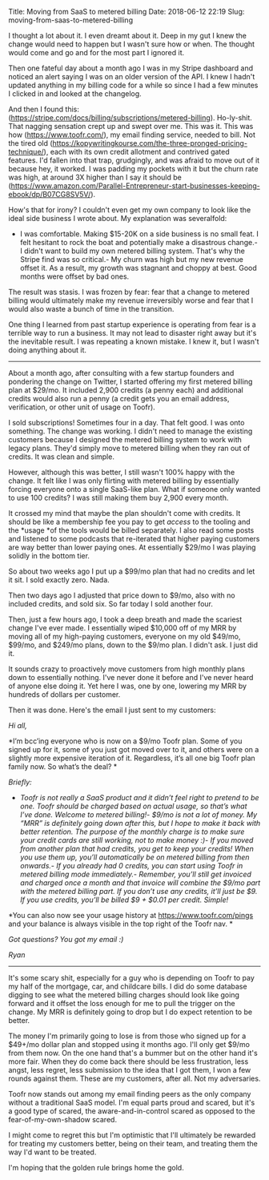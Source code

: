 Title: Moving from SaaS to metered billing
Date: 2018-06-12 22:19
Slug: moving-from-saas-to-metered-billing

I thought a lot about it. I even dreamt about it. Deep in my gut I knew the change would need to happen but I wasn't sure how or when. The thought would come and go and for the most part I ignored it.

Then one fateful day about a month ago I was in my Stripe dashboard and noticed an alert saying I was on an older version of the API. I knew I hadn't updated anything in my billing code for a while so since I had a few minutes I clicked in and looked at the changelog.

And then I found this: (https://stripe.com/docs/billing/subscriptions/metered-billing). Ho-ly-shit. That nagging sensation crept up and swept over me. This was it. This was how (https://www.toofr.com/), my email finding service, needed to bill. Not the tired old (https://kopywritingkourse.com/the-three-pronged-pricing-technique/), each with its own credit allotment and contrived gated features. I'd fallen into that trap, grudgingly, and was afraid to move out of it because hey, it worked. I was padding my pockets with it but the churn rate was high, at around 3X higher than I say it should be (https://www.amazon.com/Parallel-Entrepreneur-start-businesses-keeping-ebook/dp/B07CG8SV5V/).

How's that for irony? I couldn't even get my own company to look like the ideal side business I wrote about. My explanation was severalfold:

- I was comfortable. Making $15-20K on a side business is no small feat. I felt hesitant to rock the boat and potentially make a disastrous change.- I didn't want to build my own metered billing system. That's why the Stripe find was so critical.- My churn was high but my new revenue offset it. As a result, my growth was stagnant and choppy at best. Good months were offset by bad ones.

The result was stasis. I was frozen by fear: fear that a change to metered billing would ultimately make my revenue irreversibly worse and fear that I would also waste a bunch of time in the transition.

One thing I learned from past startup experience is operating from fear is a terrible way to run a business. It may not lead to disaster right away but it's the inevitable result. I was repeating a known mistake. I knew it, but I wasn't doing anything about it.

---

About a month ago, after consulting with a few startup founders and pondering the change on Twitter, I started offering my first metered billing plan at $29/mo. It included 2,900 credits (a penny each) and additional credits would also run a penny (a credit gets you an email address, verification, or other unit of usage on Toofr).

I sold subscriptions! Sometimes four in a day. That felt good. I was onto something. The change was working. I didn't need to manage the existing customers because I designed the metered billing system to work with legacy plans. They'd simply move to metered billing when they ran out of credits. It was clean and simple.

However, although this was better, I still wasn't 100% happy with the change. It felt like I was only flirting with metered billing by essentially forcing everyone onto a single SaaS-like plan. What if someone only wanted to use 100 credits? I was still making them buy 2,900 every month.

It crossed my mind that maybe the plan shouldn't come with credits. It should be like a membership fee you pay to get *access* to the tooling and the *usage *of the tools would be billed separately. I also read some posts and listened to some podcasts that re-iterated that higher paying customers are way better than lower paying ones. At essentially $29/mo I was playing solidly in the bottom tier.

So about two weeks ago I put up a $99/mo plan that had no credits and let it sit. I sold exactly zero. Nada.

Then two days ago I adjusted that price down to $9/mo, also with no included credits, and sold six. So far today I sold another four.

Then, just a few hours ago, I took a deep breath and made the scariest change I've ever made. I essentially wiped $10,000 off of my MRR by moving all of my high-paying customers, everyone on my old $49/mo, $99/mo, and $249/mo plans, down to the $9/mo plan. I didn't ask. I just did it.

It sounds crazy to proactively move customers from high monthly plans down to essentially nothing. I've never done it before and I've never heard of anyone else doing it. Yet here I was, one by one, lowering my MRR by hundreds of dollars per customer.

Then it was done. Here's the email I just sent to my customers:

*Hi all,*

*I’m bcc’ing everyone who is now on a $9/mo Toofr plan. Some of you signed up for it, some of you just got moved over to it, and others were on a slightly more expensive iteration of it. Regardless, it’s all one big Toofr plan family now. So what’s the deal? *

*Briefly:*

- *Toofr is not really a SaaS product and it didn’t feel right to pretend to be one. Toofr should be charged based on actual usage, so that’s what I’ve done. Welcome to metered billing!*- *$9/mo is not a lot of money. My “MRR” is definitely going down after this, but I hope to make it back with better retention. The purpose of the monthly charge is to make sure your credit cards are still working, not to make money :)*- *If you moved from another plan that had credits, you get to keep your credits! When you use them up, you’ll automatically be on metered billing from then onwards.*- *If you already had 0 credits, you can start using Toofr in metered billing mode immediately.*- *Remember, you’ll still get invoiced and charged once a month and that invoice will combine the $9/mo part with the metered billing part. If you don’t use any credits, it’ll just be $9. If you use credits, you’ll be billed $9 + $0.01 per credit. Simple!*

*You can also now see your usage history at https://www.toofr.com/pings and your balance is always visible in the top right of the Toofr nav. *

*Got questions? You got my email :)*

*Ryan*

---

It's some scary shit, especially for a guy who is depending on Toofr to pay my half of the mortgage, car, and childcare bills. I did do some database digging to see what the metered billing charges should look like going forward and it offset the loss enough for me to pull the trigger on the change. My MRR is definitely going to drop but I do expect retention to be better.

The money I'm primarily going to lose is from those who signed up for a $49+/mo dollar plan and stopped using it months ago. I'll only get $9/mo from them now. On the one hand that's a bummer but on the other hand it's more fair. When they do come back there should be less frustration, less angst, less regret, less submission to the idea that I got them, I won a few rounds against them. These are my customers, after all. Not my adversaries.

Toofr now stands out among my email finding peers as the only company without a traditional SaaS model. I'm equal parts proud and scared, but it's a good type of scared, the aware-and-in-control scared as opposed to the fear-of-my-own-shadow scared.

I might come to regret this but I'm optimistic that I'll ultimately be rewarded for treating my customers better, being on their team, and treating them the way I'd want to be treated.

I'm hoping that the golden rule brings home the gold.